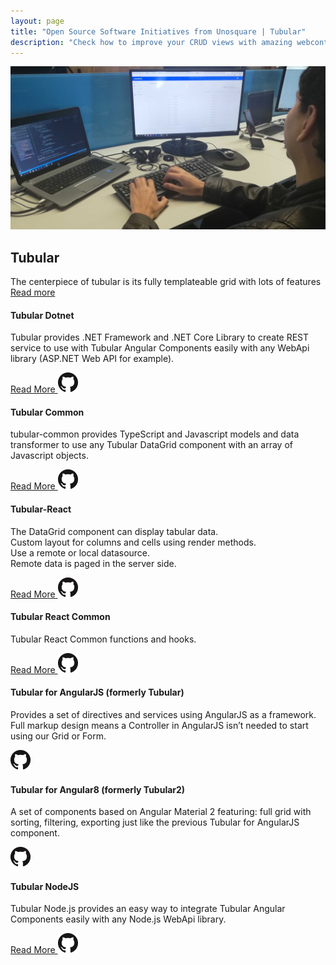 ```yaml
---
layout: page
title: "Open Source Software Initiatives from Unosquare | Tubular"
description: "Check how to improve your CRUD views with amazing webcontrols from Unosquare"
---
```

<div class="container content-home">
    <div class="main-hero hero">
        <img src="/assets/tubular.jpg" class="px-5" alt="Tubular logo" />
        <div class="hero-title title-black">
            <h2 class="text-uppercase">Tubular</h2>
            <div id="hero-label">The centerpiece of tubular is its fully templateable grid with lots
                of features
            </div>
            <a class="link-gray" href="https://unosquare.github.io/tubular/"> Read more</a>
        </div>
    </div>
</div>
<div class="container content-home">
<div class="row">
    <div class="col-12 col-lg-4 mb-4">
        <div class="card">
            <div class="card-body p-3">
                <div class="card-head">
                    <h4 class="text-uppercase">Tubular Dotnet</h4>
                    <p class="author-date">
                        Tubular provides .NET Framework and .NET Core Library to create
                        REST service to use with Tubular Angular Components easily with any WebApi library
                        (ASP.NET Web API for example).
                    </p>
                </div>
                <div class="d-flex row justify-content-between align-items-center m-0">
                    <a href="https://unosquare.github.io/tubular-dotnet/api/Unosquare.Tubular.html" class="link-blue button">
                        Read More
                    </a>
                    <a href="https://github.com/unosquare/tubular-dotnet">
                        <img src="/assets/github.png" />
                    </a>
                </div>
            </div>
        </div>
    </div>
    <div class="col-12 col-lg-4 mb-4">
        <div class="card">
            <div class="card-body p-3">
                <div class="card-head">
                    <h4 class="text-uppercase">Tubular Common</h4>
                    <p class="author-date">
                        tubular-common provides TypeScript and Javascript models and data
                        transformer to use any Tubular DataGrid component with an array of Javascript
                        objects.
                    </p>
                </div>
                <div class="d-flex row justify-content-between align-items-center m-0">
                    <a href="https://unosquare.github.io/tubular/tubular-common" class="link-blue button">
                        Read More
                    </a>
                    <a href="https://github.com/unosquare/tubular-common">
                        <img src="/assets/github.png" />
                    </a>
                </div>
            </div>
        </div>
    </div>
    <div class="col-12 col-lg-4 mb-4">
        <div class="card">
            <div class="card-body p-3">
                <div class="card-head">
                    <h4 class="text-uppercase">Tubular-React</h4>
                    <p class="author-date">
                        The DataGrid component can display tabular data.
                        <br>
                        Custom layout for columns and cells using render methods.<br>
                        Use a remote or local datasource.<br>
                        Remote data is paged in the server side.
                    </p>
                </div>
                <div class="d-flex row justify-content-between align-items-center m-0">
                    <a href="https://unosquare.github.io/tubular/tubular-react" class="link-blue button">
                        Read More
                    </a>
                    <a href="https://github.com/unosquare/tubular-react">
                        <img src="/assets/github.png" />
                    </a>
                </div>
            </div>
        </div>
    </div>
    <div class="col-12 col-lg-4 mb-4">
        <div class="card">
            <div class="card-body p-3">
                <div class="card-head">
                    <h4 class="text-uppercase">Tubular React Common</h4>
                    <p class="author-date">
                        Tubular React Common functions and hooks.
                    </p>
                </div>
                <div class="d-flex row justify-content-between align-items-center m-0">
                    <a href="https://unosquare.github.io/tubular/tubular-react-common" class="link-blue button">
                        Read More
                    </a>
                    <a href="https://github.com/unosquare/tubular-react-common">
                        <img src="/assets/github.png" />
                    </a>
                </div>
            </div>
        </div>
    </div>
    <div class="col-12 col-lg-4 mb-4">
        <div class="card">
            <div class="card-body p-3">
                <div class="card-head">
                    <h4 class="text-uppercase">Tubular for AngularJS (formerly Tubular)</h4>
                    <p class="author-date">
                        Provides a set of directives and services using AngularJS as a framework.
                        Full markup design means a Controller in AngularJS isn’t needed to start using our Grid or Form. 
                    </p>
                </div>
                <div class="d-flex row justify-content-end align-items-center m-0">
                    <a href="https://github.com/unosquare/tubular">
                        <img src="/assets/github.png" />
                    </a>
                </div>
            </div>
        </div>
    </div>
    <div class="col-12 col-lg-4 mb-4">
        <div class="card">
            <div class="card-body p-3">
                <div class="card-head">
                    <h4 class="text-uppercase">Tubular for Angular8 (formerly Tubular2)</h4>
                    <p class="author-date">
                        A set of components based on Angular Material 2 featuring: full grid with sorting, filtering, exporting just like the previous Tubular for AngularJS component. 
                    </p>
                </div>
                <div class="d-flex row justify-content-end align-items-center m-0">
                    <a href="https://github.com/unosquare/tubular2">
                        <img src="/assets/github.png" />
                    </a>
                </div>
            </div>
        </div>
    </div>
    <div class="col-12 col-lg-4 mb-4">
        <div class="card">
            <div class="card-body p-3">
                <div class="card-head">
                    <h4 class="text-uppercase">Tubular NodeJS</h4>
                    <p class="author-date">
                        Tubular Node.js provides an easy way to integrate
                        Tubular Angular Components easily with any Node.js WebApi library.
                    </p>
                </div>
                <div class="d-flex row justify-content-end align-items-center m-0">
                    <a href="https://unosquare.github.io/tubular/tubular-nodejs" class="link-blue button">
                        Read More
                    </a>
                    <a href="https://github.com/unosquare/tubular-nodejs">
                        <img src="/assets/github.png" />
                    </a>
                </div>
            </div>
        </div>
    </div>
</div>
